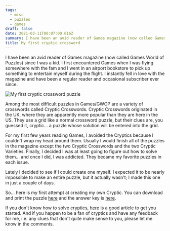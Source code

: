 ```yaml
---
tags:
  - misc
  - puzzles
  - games
draft: false
date: 2021-03-11T00:07:00.616Z
summary: I have been an avid reader of Games magazine (now called Games World of Puzzles) since I was a kid. I first encountered Games when I was flying somewhere with the fam and I went in an airport bookstore to pick up something to entertain myself during the flight.
title: My first cryptic crossword
---
```


I have been an avid reader of Games magazine (now called Games World of Puzzles) since I was a kid. I first encountered Games when I was flying somewhere with the fam and I went in an airport bookstore to pick up something to entertain myself during the flight. I instantly fell in love with the magazine and have been a regular reader and occasional subscriber ever since.

![My first cryptic crossword puzzle](/static/images/ksnip_20210310-183250.png 'Cryptic Crossword')

Among the most difficult puzzles in Games/GWOP are a variety of crosswords called Cryptic Crosswords. Cryptic Crosswords originated in the UK, where they are apparently more popular than they are here in the US. They use a grid like a normal crossword puzzle, but their clues are, you guessed it, cryptic... a puzzle whose solution will be entered into the grid.

For my first few years reading Games, I avoided the Cryptics because I couldn't wrap my head around them. Usually I would finish all of the puzzles in the magazine except the two Cryptic Crosswords and the two Cryptic Varieties. Finally, I decided I was at least going to figure out how to solve them... and once I did, I was addicted. They became my favorite puzzles in each issue.

Lately I decided to see if I could create one myself. I expected it to be nearly impossible to make an entire puzzle, but it actually wasn't; I made this one in just a couple of days.

So... here is my first attempt at creating my own Cryptic. You can download and print the puzzle [here](https://docs.google.com/spreadsheets/d/e/2PACX-1vQ_45mAi1UohtAfMIrlKKJhev47rybIoRJ9tijZDBAQfS3lU2WyQ5tOGgmseBrvcd0nPBtNPk6MZqp0/pubhtml?gid=1339014509&single=true) and the answer key is [here](https://docs.google.com/spreadsheets/d/e/2PACX-1vQ_45mAi1UohtAfMIrlKKJhev47rybIoRJ9tijZDBAQfS3lU2WyQ5tOGgmseBrvcd0nPBtNPk6MZqp0/pubhtml?gid=0&single=true).

If you don't know how to solve cryptics, [here](https://www.theguardian.com/lifeandstyle/2010/may/03/how-to-solve-cryptic-crossword) is a good article to get you started. And if you happen to be a fan of cryptics and have any feedback for me, i.e. any clues that don't quite make sense to you, please let me know in the comments.
